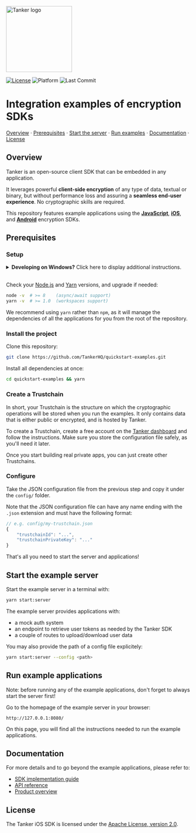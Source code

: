 [last-commit-badge]: https://img.shields.io/github/last-commit/TankerHQ/quickstart-examples.svg?label=Last%20commit&logo=github
[license-badge]: https://img.shields.io/badge/License-Apache%202.0-blue.svg
[license-link]: https://opensource.org/licenses/Apache-2.0
[platform-badge]: https://img.shields.io/static/v1.svg?label=Platform&message=android%20%7C%20ios%20%7C%20javascript&color=lightgrey

<img src="https://cdn.jsdelivr.net/gh/TankerHQ/sdk-js@v1.10.1/src/public/tanker.png" alt="Tanker logo" width="180" />

[![License][license-badge]][license-link]
![Platform][platform-badge]
![Last Commit][last-commit-badge]

# Integration examples of encryption SDKs

[Overview](#overview) · [Prerequisites](#prerequisites) · [Start the server](#start-the-example-server) · [Run examples](#run-example-applications) · [Documentation](#documentation) · [License](#license)

## Overview

Tanker is an open-source client SDK that can be embedded in any application.

It leverages powerful **client-side encryption** of any type of data, textual or binary, but without performance loss and assuring a **seamless end-user experience**. No cryptographic skills are required.

This repository features example applications using the **[JavaScript](https://github.com/TankerHQ/sdk-js)**, **[iOS](https://github.com/TankerHQ/sdk-ios)**, and **[Android](https://github.com/TankerHQ/sdk-android)** encryption SDKs.

## Prerequisites

### Setup

<details>
<summary><b>Developing on Windows?</b> Click here to display additional instructions.</summary>

#### ↡↡↡↡↡↡↡↡↡↡ Windows instructions ↡↡↡↡↡↡↡↡↡↡

<br />

On Windows 10 version 1607 or later, the easiest way to run the quickstart examples is by installing the [Windows Subsystem for Linux](https://msdn.microsoft.com/en-us/commandline/wsl/about).

Although it is possible to set up a Node.js stack on older Windows versions, the amount of work required is out of the scope of this guide.

Once you have enabled [Windows Subsystem for Linux](https://msdn.microsoft.com/en-us/commandline/wsl/about), open a new Command Prompt instance and type the following:

```bash
bash
```

Your Command Prompt instance should now be a Bash instance.

For the record, you can access your Windows `C:\` drive at anytime under `/mnt/c`.

Let's update the repo lists and packages:

```bash
sudo apt update -y && sudo apt upgrade -y
```

Install Node.js:

```
sudo apt install nodejs
```

Install Yarn by [following the Ubuntu instructions](https://yarnpkg.com/en/docs/install#debian-stable) on yarnpkg.com.

#### ↟↟↟↟↟↟↟↟↟↟ Windows instructions ↟↟↟↟↟↟↟↟↟↟

</details>

<br />

Check your [Node.js](https://nodejs.org/en/) and [Yarn](https://yarnpkg.com/en/docs/install) versions, and upgrade if needed:
```bash
node -v  # >= 8    (async/await support)
yarn -v  # >= 1.0  (workspaces support)
```

We recommend using `yarn` rather than `npm`, as it will manage the dependencies of all the applications for you from the root of the repository.

### Install the project

Clone this repository:
```bash
git clone https://github.com/TankerHQ/quickstart-examples.git
```

Install all dependencies at once:
```bash
cd quickstart-examples && yarn
```

### Create a Trustchain

In short, your Trustchain is the structure on which the cryptographic operations will be stored when you run the examples. It only contains data that is either public or encrypted, and is hosted by Tanker.

To create a Trustchain, create a free account on the [Tanker dashboard](https://dashboard.tanker.io/signup) and follow the instructions. Make sure you store the configuration file safely, as you'll need it later.

Once you start building real private apps, you can just create other Trustchains.

### Configure

Take the JSON configuration file from the previous step and copy it under the `config/` folder.

Note that the JSON configuration file can have any name ending with the `.json` extension and must have the following format:

```javascript
// e.g. config/my-trustchain.json
{
    "trustchainId": "...",
    "trustchainPrivateKey": "..."
}
```

That's all you need to start the server and applications!

## Start the example server

Start the example server in a terminal with:

```bash
yarn start:server
```

The example server provides applications with:
* a mock auth system
* an endpoint to retrieve user tokens as needed by the Tanker SDK
* a couple of routes to upload/download user data

You may also provide the path of a config file explicitely:

```bash
yarn start:server --config <path>
```

## Run example applications

Note: before running any of the example applications, don't forget to always start the server first!

Go to the homepage of the example server in your browser:

```
http://127.0.0.1:8080/
```

On this page, you will find all the instructions needed to run the example applications.

## Documentation

For more details and to go beyond the example applications, please refer to:

* [SDK implementation guide](https://tanker.io/docs/latest/guide/getting-started/)
* [API reference](https://tanker.io/docs/latest/api/tanker/)
* [Product overview](https://tanker.io/product)

## License

The Tanker iOS SDK is licensed under the [Apache License, version 2.0](http://www.apache.org/licenses/LICENSE-2.0).
